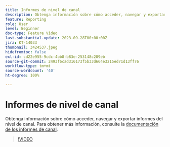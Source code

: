 ```yaml
---
title: Informes de nivel de canal
description: Obtenga información sobre cómo acceder, navegar y exportar informes del nivel de canal.
feature: Reporting
role: User
level: Beginner
doc-type: Feature Video
last-substantial-update: 2023-09-28T00:00:00Z
jira: KT-14033
thumbnail: 3424537.jpeg
hidefromtoc: false
exl-id: cd22e955-9cdc-4bb8-b83e-253148c289eb
source-git-commit: 2493f6cad316173f5b33d664e3215ed71d13ff76
workflow-type: tm+mt
source-wordcount: '40'
ht-degree: 100%

---
```


# Informes de nivel de canal

Obtenga información sobre cómo acceder, navegar y exportar informes del nivel de canal. Para obtener más información, consulte la [documentación de los informes de canal](https://experienceleague.adobe.com/docs/journey-optimizer/using/reporting/channel-report/channel-report.html?lang=es).

>[!VIDEO](https://video.tv.adobe.com/v/3448041/?learn=on&captions=spa)
